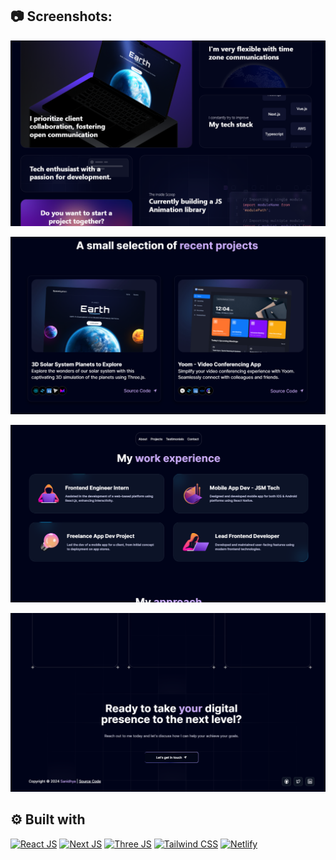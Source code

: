 


## :camera: Screenshots:

![Modern UI/UX](/.github/images/img1.png "Modern UI/UX")

![Project Showcase](/.github/images/img2.png "Project Showcase")

![Work Experience](/.github/images/img3.png "Work Experience")

![Build with Tailwind CSS](/.github/images/img4.png "Build with Tailwind CSS")

## :gear: Built with

[![React JS](https://skillicons.dev/icons?i=react "React JS")](https://react.dev/ "React JS") [![Next JS](https://skillicons.dev/icons?i=next "Next JS")](https://nextjs.org/ "Next JS") [![Three JS](https://skillicons.dev/icons?i=threejs "Three JS")](https://threejs.org/ "Three JS") [![Tailwind CSS](https://skillicons.dev/icons?i=tailwind "Tailwind CSS")](https://tailwindcss.com/ "Tailwind CSS") [![Netlify](https://skillicons.dev/icons?i=netlify "Netlify")](https://netlify.app/ "Netlify")





